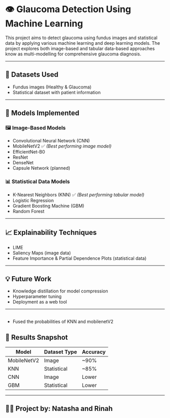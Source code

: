 
# 👁️ Glaucoma Detection Using Machine Learning

This project aims to detect glaucoma using fundus images and statistical data by applying various machine learning and deep learning models. The project explores both image-based and tabular data-based approaches  know as multi-modelling for comprehensive glaucoma diagnosis.

---

## 📂 Datasets Used

- Fundus images (Healthy & Glaucoma)
- Statistical dataset with patient information

---

## 🧠 Models Implemented

### 🖼️ Image-Based Models
- Convolutional Neural Network (CNN)
- MobileNetV2 ✅ *(Best performing image model)*
- EfficientNet-B0
- ResNet
- DenseNet
- Capsule Network (planned)


### 📊 Statistical Data Models
- K-Nearest Neighbors (KNN) ✅ *(Best performing tabular model)*
- Logistic Regression
- Gradient Boosting Machine (GBM)
- Random Forest

---

## 📈 Explainability Techniques

- LIME
- Saliency Maps (image data)
- Feature Importance & Partial Dependence Plots (statistical data)

---

## 💡 Future Work


- Knowledge distillation for model compression
- Hyperparameter tuning
- Deployment as a web tool

---
## 
- Fused the probabilities of KNN and mobilenetV2
## 🧪 Results Snapshot

| Model          | Dataset Type | Accuracy |
|----------------|--------------|----------|
| MobileNetV2    | Image        | ~90%     |
| KNN            | Statistical  | ~85%     |
| CNN            | Image        | Lower    |
| GBM            | Statistical  | Lower    |

---

## 👩‍🔬 Project by: Natasha and Rinah

